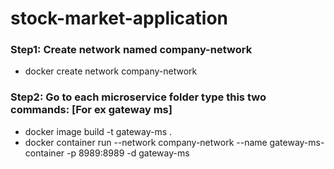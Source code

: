 # stock-market-application

### Step1: Create network named company-network
* docker create network company-network

### Step2: Go to each microservice folder type this two commands: [For ex gateway ms]
* docker image build -t gateway-ms .
* docker container run --network company-network --name gateway-ms-container -p 8989:8989 -d gateway-ms
